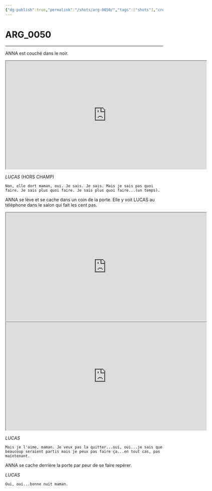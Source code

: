 ```yaml
---
{"dg-publish":true,"permalink":"/shots/arg-0050/","tags":["shots"],"created":"2024-12-19","updated":"2025-01-29"}
---
```



# ARG_0050
---
ANNA est couché dans le noir.

<iframe src="https://drive.google.com/file/d/1PFbG9YHv8GrdC2u8KPmq7NmSvEINUjtM/preview" width="640" height="346" allow="autoplay"></iframe>

*LUCAS* (HORS CHAMP)
```
Non, elle dort maman, oui. Je sais. Je sais. Mais je sais pas quoi faire. Je sais plus quoi faire. Je sais plus quoi faire...(un temps).
```
ANNA se lève et se cache dans un coin de la porte. Elle y voit LUCAS au téléphone dans le salon qui fait les cent pas.

<iframe src="https://drive.google.com/file/d/1sYWdFCElILU47K65ZWcFTytgwaPHorcQ/preview" width="640" height="346" allow="autoplay"></iframe>
<iframe src="https://drive.google.com/file/d/131bUfCN02FFklHAjSWm_x7YdcrGBnDt4/preview" width="640" height="346" allow="autoplay"></iframe>

*LUCAS* 
```
Mais je l'aime, maman. Je veux pas la quitter...oui, oui...je sais que beaucoup seraient partis mais je peux pas faire ça...en tout cas, pas maintenant.
```
ANNA se cache derrière la porte par peur de se faire repérer.

*LUCAS*
```
Oui, oui...bonne nuit maman.
```

